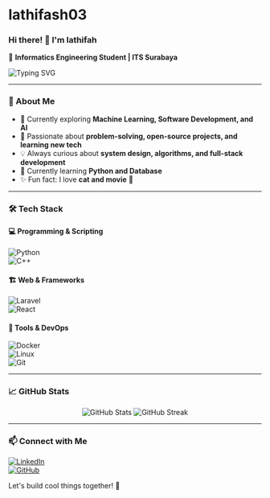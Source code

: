# lathifash03
### Hi there! 👋 I'm lathifah  
🚀 **Informatics Engineering Student | ITS Surabaya**  

![Typing SVG](https://readme-typing-svg.demolab.com?font=Fira+Code&pause=1000&color=FF7F11&width=435&lines=👩‍💻+Code+Explorer;🧠+Tech+Enthusiast;🎨+Problem+Solver)

---

### 🚀 About Me  
- 🔭 Currently exploring **Machine Learning, Software Development, and AI**  
- 🎯 Passionate about **problem-solving, open-source projects, and learning new tech**  
- 💡 Always curious about **system design, algorithms, and full-stack development**  
- 🌱 Currently learning **Python and Database**  
- ✨ Fun fact: I love **cat and movie** 🥰  

---

### 🛠️ Tech Stack  
#### 💻 Programming & Scripting  
![Python](https://img.shields.io/badge/Python-3776AB?style=for-the-badge&logo=python&logoColor=white)  
![C++](https://img.shields.io/badge/C%2B%2B-00599C?style=for-the-badge&logo=c%2B%2B&logoColor=white)  

#### 🏗️ Web & Frameworks  
![Laravel](https://img.shields.io/badge/Laravel-FF2D20?style=for-the-badge&logo=laravel&logoColor=white)  
![React](https://img.shields.io/badge/React-20232A?style=for-the-badge&logo=react&logoColor=61DAFB)  

#### 🔧 Tools & DevOps  
![Docker](https://img.shields.io/badge/Docker-2496ED?style=for-the-badge&logo=docker&logoColor=white)  
![Linux](https://img.shields.io/badge/Linux-FCC624?style=for-the-badge&logo=linux&logoColor=black)  
![Git](https://img.shields.io/badge/Git-F05032?style=for-the-badge&logo=git&logoColor=white)  

---

### 📈 GitHub Stats  
<p align="center">
  <img src="https://github-readme-stats.vercel.app/api?username=lathifash03&show_icons=true&theme=radical" alt="GitHub Stats" />
  <img src="https://github-readme-streak-stats.herokuapp.com/?user=lathifash03&theme=radical" alt="GitHub Streak" />
</p>

---

### 📫 Connect with Me  
[![LinkedIn](https://img.shields.io/badge/LinkedIn-0A66C2?style=for-the-badge&logo=linkedin&logoColor=white)](https://www.linkedin.com/in/lathifah-sahda/)  
[![GitHub](https://img.shields.io/badge/GitHub-181717?style=for-the-badge&logo=github&logoColor=white)](https://github.com/lathifash03)  

Let's build cool things together! 🚀  
